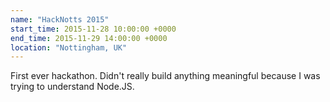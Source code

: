 ```yaml
---
name: "HackNotts 2015"
start_time: 2015-11-28 10:00:00 +0000
end_time: 2015-11-29 14:00:00 +0000
location: "Nottingham, UK"
---
```


First ever hackathon. Didn't really build anything meaningful because I was trying to understand Node.JS.